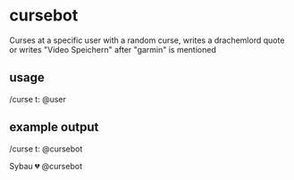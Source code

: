 # cursebot
Curses at a specific user with a random curse, writes a drachemlord quote or writes "Video Speichern" after "garmin" is mentioned

## usage
/curse t: @user

## example output
/curse t: @cursebot

Sybau 💔 @cursebot

